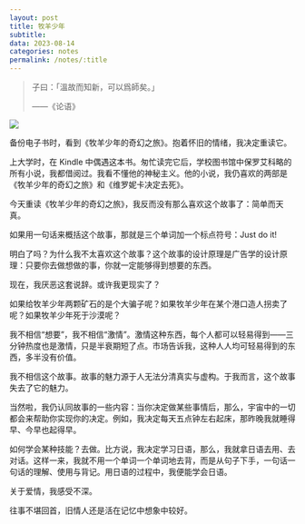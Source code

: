 ```yaml
---
layout: post
title: 牧羊少年
subtitle: 
data: 2023-08-14
categories: notes
permalink: /notes/:title
---
```


> 子曰：「溫故而知新，可以爲師矣。」
> 
> ——《论语》

![](https://user-images.githubusercontent.com/115197878/260604843-6882b8f8-b34f-43c3-b891-5427d6c2e81d.png)

备份电子书时，看到《牧羊少年的奇幻之旅》。抱着怀旧的情绪，我决定重读它。

上大学时，在 Kindle 中偶遇这本书。匆忙读完它后，学校图书馆中保罗艾科略的所有小说，我都借阅过。我看不懂他的神秘主义。他的小说，我仍喜欢的两部是《牧羊少年的奇幻之旅》和《维罗妮卡决定去死》。

今天重读《牧羊少年的奇幻之旅》，我反而没有那么喜欢这个故事了：简单而天真。

如果用一句话来概括这个故事，那就是三个单词加一个标点符号：Just do it!

明白了吗？为什么我不太喜欢这个故事？这个故事的设计原理是广告学的设计原理：只要你去做想做的事，你就一定能够得到想要的东西。

现在，我厌恶这套说辞。或许我更现实了？

如果给牧羊少年两颗矿石的是个大骗子呢？如果牧羊少年在某个港口造人拐卖了呢？如果牧羊少年死于沙漠呢？

我不相信“想要”，我不相信“激情”。激情这种东西，每个人都可以轻易得到——三分钟热度也是激情，只是半衰期短了点。市场告诉我，这种人人均可轻易得到的东西，多半没有价值。

我不相信这个故事。故事的魅力源于人无法分清真实与虚构。于我而言，这个故事失去了它的魅力。

当然啦，我仍认同故事的一些内容：当你决定做某些事情后，那么，宇宙中的一切都会来帮助你实现你的决定。例如，我决定每天五点钟左右起床，那昨晚我就睡得早、今早也起得早。

如何学会某种技能？去做。比方说，我决定学习日语，那么，我就拿日语去用、去对话。这样一来，我就不用一个单词一个单词地去背，而是从句子下手，一句话一句话的理解、使用与背记。用日语的过程中，我便能学会日语。

关于爱情，我感受不深。

往事不堪回首，旧情人还是活在记忆中想象中较好。
